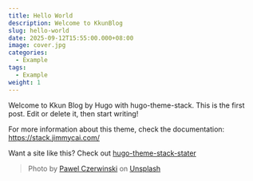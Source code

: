 ```yaml
---
title: Hello World
description: Welcome to KkunBlog
slug: hello-world
date: 2025-09-12T15:55:00.000+08:00
image: cover.jpg
categories:
  - Example
tags:
  - Example
weight: 1
---
```


Welcome to Kkun Blog by Hugo with hugo-theme-stack. This is the first post. Edit or delete it, then start writing!

For more information about this theme, check the documentation: https://stack.jimmycai.com/

Want a site like this? Check out [hugo-theme-stack-stater](https://github.com/CaiJimmy/hugo-theme-stack-starter)

> Photo by [Pawel Czerwinski](https://unsplash.com/@pawel_czerwinski) on [Unsplash](https://unsplash.com/)
